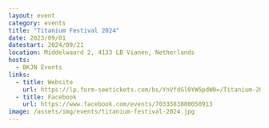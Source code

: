 ```yaml
---
layout: event
category: events
title: "Titanium Festival 2024"
date: 2023/09/01
datestart: 2024/09/21
location: Middelwaard 2, 4133 LB Vianen, Netherlands
hosts:
  - BKJN Events
links:
  - title: Website
    url: https://lp.form-seetickets.com/bs/YnVfdGl0YW5pdW0=/Titanium-2024-pre-registration
  - title: Facebook
    url: https://www.facebook.com/events/7033583880050913
image: /assets/img/events/titanium-festival-2024.jpg
---
```

